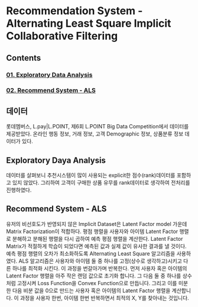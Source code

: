 # Recommendation System - Alternating Least Square Implicit Collaborative Filtering

## Contents
### [01. Exploratory Data Analysis](https://github.com/hojisu/recommendation-project/tree/master/01-Exploratory-Data-Analysis)
### [02. Recommend System - ALS](https://github.com/hojisu/recommendation-project/tree/master/02-Recommend-System-ALS)

## 데이터
롯데멤버스, L.pay|L.POINT, 제6회 L.POINT Big Data Competition에서 데이터를 제공받았다. 
온라인 행동 정보, 거래 정보, 고객 Demographic 정보, 상품분류 정보 데이터가 있다.

## Exploratory Daya Analysis
데이터를 살펴보니 추천시스템이 많이 사용되는 explicit한 점수(rank)데이터를 포함하고 있지 않았다. 그리하여 고객이 구매한 상품 유무를 rank데이터로 생각하여 
전처리를 진행하였다. 

## Recommend System - ALS
유저의 비선호도가 반영되지 않은 Implicit Dataset은 Latent Factor model 가운데 Matrix Factorization이 적합하다. 
평점 행렬을 사용자와 아이템 Latent Factor 행렬로 분해하고 분해된 행렬을 다시 곱하여 예측 평점 행렬을 계산한다. Latent Factor Matrix가 적절하게 학습이 
되었다면 예측된 값과 실제 값이 유사한 결과를 낼 것이다. 예측 평점 행렬의 오차가 최소화하도록 Alternating Least Square 알고리즘을 사용하였다. 
ALS 알고리즘은 사용자와 아이템 둘 중 하나를 고정(상수로 생각하고)시키고 다른 하나를 최적화 시킨다. 이 과정을 번갈아가며 반복한다. 
먼저 사용자 혹은 아이템의 Latent Factor 행렬을 아주 작은 랜덤 값으로 초기화 합니다. 그 다음 둘 중 하나를 상수처럼 고정시켜 Loss Function을 
Convex Function으로 만듭니다. 그리고 이를 미분한 다음 비분 값을 0으로 만드는 사용자 혹은 아이템의 Latent Factor 행렬을 계산합니다.
이 과정을 사용자 한번, 아이템 한번 반복하면서 최적의 X, Y를 찾아내는 것입니다. 
